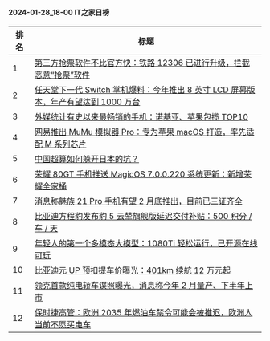 #### 2024-01-28_18-00  IT之家日榜

| 排名 | 标题|
| --- | ---|
| 1 | [第三方抢票软件不比官方快：铁路 12306 已进行升级，拦截恶意“抢票”软件](https://www.ithome.com/0/747/636.htm) |
| 2 | [任天堂下一代 Switch 掌机爆料：今年推出 8 英寸 LCD 屏幕版本，年产有望达到 1000 万台](https://www.ithome.com/0/747/609.htm) |
| 3 | [外媒统计有史以来最畅销的手机：诺基亚、苹果包揽 TOP10](https://www.ithome.com/0/747/613.htm) |
| 4 | [网易推出 MuMu 模拟器 Pro：专为苹果 macOS 打造，率先适配 M 系列芯片](https://www.ithome.com/0/747/631.htm) |
| 5 | [中国超算如何躲开日本的坑？](https://www.ithome.com/0/747/615.htm) |
| 6 | [荣耀 80GT 手机推送 MagicOS 7.0.0.220 系统更新：新增荣耀全家桶](https://www.ithome.com/0/747/597.htm) |
| 7 | [消息称魅族 21 Pro 手机有望 2 月底推出，目前已三证齐全](https://www.ithome.com/0/747/627.htm) |
| 8 | [比亚迪方程豹发布豹 5 云辇旗舰版延迟交付补贴：500 积分 / 车 / 天](https://www.ithome.com/0/747/624.htm) |
| 9 | [年轻人的第一个多模态大模型：1080Ti 轻松运行，已开源在线可玩](https://www.ithome.com/0/747/607.htm) |
| 10 | [比亚迪元 UP 预扣提车价曝光：401km 续航 12 万元起](https://www.ithome.com/0/747/630.htm) |
| 11 | [领克首款纯电轿车谍照曝光，消息称今年 2 月量产、下半年上市](https://www.ithome.com/0/747/617.htm) |
| 12 | [保时捷高管：欧洲 2035 年燃油车禁令可能会被推迟，欧洲人当前不愿买电车](https://www.ithome.com/0/747/620.htm) |
